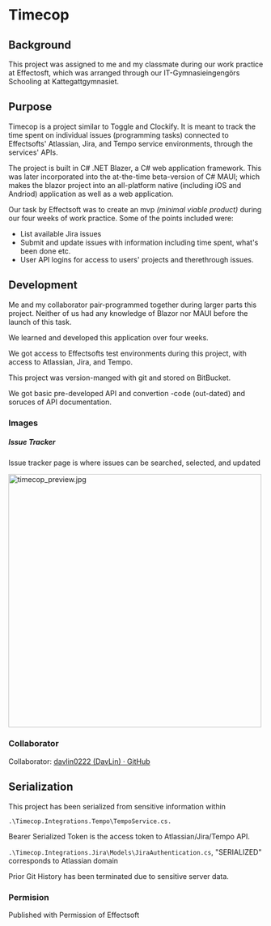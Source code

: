 # Timecop

## Background

This project was assigned to me and my classmate during our work practice at Effectosft, which was arranged through our IT-Gymnasieingengörs Schooling at Kattegattgymnasiet.

## Purpose

Timecop is a project similar to Toggle and Clockify. It is meant to track the time spent on individual issues (programming tasks) connected to Effectsofts' Atlassian, Jira, and Tempo service environments, through the services' APIs.

The project is built in C# .NET Blazer, a C# web application framework. This was later incorporated into the at-the-time beta-version of C# MAUI; which makes the blazor project into an all-platform native (including iOS and Andriod) application as well as a web application.

Our task by Effectsoft was to create an mvp *(minimal viable product)* during our four weeks of work practice. Some of the points included were:

- List available Jira issues
- Submit and update issues with information including time spent, what's been done etc.
- User API logins for access to users' projects and therethrough issues.

## Development

Me and my collaborator pair-programmed together during larger parts this project. Neither of us had any knowledge of Blazor nor MAUI before the launch of this task.

We learned and developed this application over four weeks.

We got access to Effectsofts test environments during this project, with access to Atlassian, Jira, and Tempo.

This project was version-manged with git and stored on BitBucket.

We got basic pre-developed API and convertion -code (out-dated) and soruces of API documentation.

### Images

##### Issue Tracker

Issue tracker page is where issues can be searched, selected, and updated

<img src="https://user-images.githubusercontent.com/63596133/189354756-d96ecc6d-65d3-430d-83a7-d065fa8a3613.jpg" title="" alt="timecop_preview.jpg" height="500">

### Collaborator

Collaborator: [davlin0222 (DavLin) · GitHub](https://github.com/davlin0222)

## Serialization

This project has been serialized from sensitive information within 



`.\Timecop.Integrations.Tempo\TempoService.cs.`

Bearer Serialized Token is the access token to Atlassian/Jira/Tempo API.



`.\Timecop.Integrations.Jira\Models\JiraAuthentication.cs`, "SERIALIZED" corresponds to Atlassian domain



Prior Git History has been terminated due to sensitive server data.

### Permision
Published with Permission of Effectsoft
